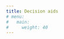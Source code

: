 ```yaml
---
title: Decision aids
# menu:
#   main:
#     weight: 40
---
```


<!--add blocks of content here to add more sections to the community page -->
